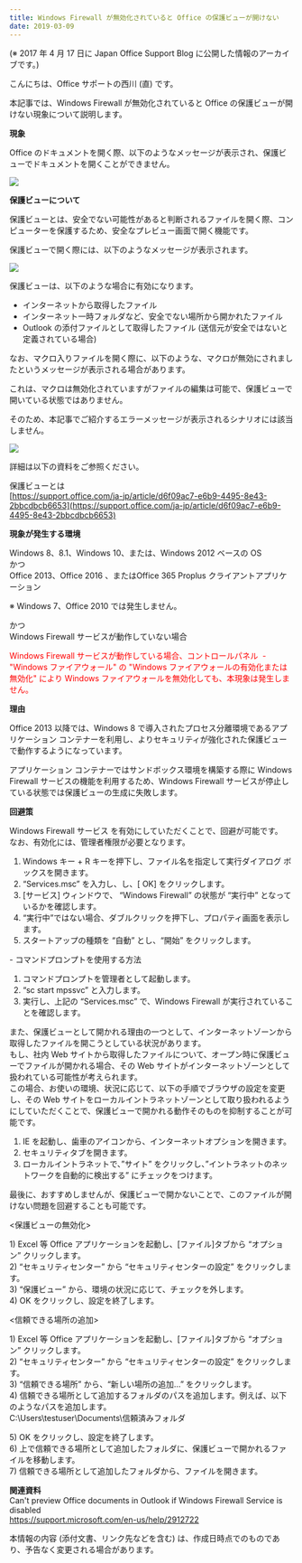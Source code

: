 ```yaml
---
title: Windows Firewall が無効化されていると Office の保護ビューが開けない
date: 2019-03-09
---
```


(※ 2017 年 4 月 17 日に Japan Office Support Blog に公開した情報のアーカイブです。)

こんにちは、Office サポートの西川 (直) です。  

本記事では、Windows Firewall が無効化されていると Office の保護ビューが開けない現象について説明します。  
  

**現象**  

Office のドキュメントを開く際、以下のようなメッセージが表示され、保護ビューでドキュメントを開くことができません。

![](image1.png)  

  

**保護ビューについて**  

保護ビューとは、安全でない可能性があると判断されるファイルを開く際、コンピューターを保護するため、安全なプレビュー画面で開く機能です。  

保護ビューで開く際には、以下のようなメッセージが表示されます。  

![](image2.png)  

  

保護ビューは、以下のような場合に有効になります。  

- インターネットから取得したファイル  
- インターネット一時フォルダなど、安全でない場所から開かれたファイル  
- Outlook の添付ファイルとして取得したファイル (送信元が安全ではないと定義されている場合)  

  

なお、マクロ入りファイルを開く際に、以下のような、マクロが無効にされましたというメッセージが表示される場合があります。  

これは、マクロは無効化されていますがファイルの編集は可能で、保護ビューで開いている状態ではありません。  

そのため、本記事でご紹介するエラーメッセージが表示されるシナリオには該当しません。

![](image3.png)

  

詳細は以下の資料をご参照ください。  

保護ビューとは  
[https://support.office.com/ja-jp/article/d6f09ac7-e6b9-4495-8e43-2bbcdbcb6653](https://support.office.com/ja-jp/article/d6f09ac7-e6b9-4495-8e43-2bbcdbcb6653)

  

**現象が発生する環境**  

Windows 8、8.1、Windows 10、または、Windows 2012 ベースの OS  
かつ  
Office 2013、Office 2016 、またはOffice 365 Proplus クライアントアプリケーション  

※ Windows 7、Office 2010 では発生しません。  

かつ  
Windows Firewall サービスが動作していない場合  

<span style="color:#ff0000">Windows Firewall サービスが動作している場合、コントロールパネル  - "Windows ファイアウォール" の "Windows ファイアウォールの有効化または無効化" により Windows ファイアウォールを無効化しても、本現象は発生しません。</span>

  

**理由**  

Office 2013 以降では、Windows 8 で導入されたプロセス分離環境であるアプリケーション コンテナーを利用し、よりセキュリティが強化された保護ビューで動作するようになっています。  

アプリケーション コンテナーではサンドボックス環境を構築する際に Windows Firewall サービスの機能を利用するため、Windows Firewall サービスが停止している状態では保護ビューの生成に失敗します。

  

**回避策**  

Windows Firewall サービス を有効にしていただくことで、回避が可能です。  
なお、有効化には、管理者権限が必要となります。  

1) Windows キー + R キーを押下し、ファイル名を指定して実行ダイアログ ボックスを開きます。  
2) “Services.msc” を入力し、し、\[ OK\] をクリックします。  
3) \[サービス\] ウィンドウで、 “Windows Firewall” の状態が “実行中” となっているかを確認します。  
4) “実行中”ではない場合、ダブルクリックを押下し、プロパティ画面を表示します。  
5) スタートアップの種類を “自動” とし、“開始” をクリックします。  

  

\- コマンドプロンプトを使用する方法  

1) コマンドプロンプトを管理者として起動します。  
2) “sc start mpssvc” と入力します。  
3) 実行し、上記の “Services.msc” で、Windows Firewall が実行されていることを確認します。  
  

また、保護ビューとして開かれる理由の一つとして、インターネットゾーンから取得したファイルを開こうとしている状況があります。  
もし、社内 Web サイトから取得したファイルについて、オープン時に保護ビューでファイルが開かれる場合、その Web サイトがインターネットゾーンとして扱われている可能性が考えられます。  
この場合、お使いの環境、状況に応じて、以下の手順でブラウザの設定を変更し、その Web サイトをローカルイントラネットゾーンとして取り扱われるようにしていただくことで、保護ビューで開かれる動作そのものを抑制することが可能です。  

1) IE を起動し、歯車のアイコンから、インターネットオプションを開きます。  
2) セキュリティタブを開きます。  
3) ローカルイントラネットで、”サイト” をクリックし、”イントラネットのネットワークを自動的に検出する” にチェックをつけます。

  

最後に、おすすめしませんが、保護ビューで開かないことで、このファイルが開けない問題を回避することも可能です。  

<保護ビューの無効化>  

1) Excel 等 Office アプリケーションを起動し、\[ファイル\]タブから “オプション” クリックします。  
2) “セキュリティセンター” から “セキュリティセンターの設定” をクリックします。  
3) “保護ビュー” から、環境の状況に応じて、チェックを外します。  
4) OK をクリックし、設定を終了します。  
  

<信頼できる場所の追加>  

1) Excel 等 Office アプリケーションを起動し、\[ファイル\]タブから “オプション” クリックします。  
2) “セキュリティセンター” から “セキュリティセンターの設定” をクリックします。  
3) “信頼できる場所” から、“新しい場所の追加…” をクリックします。  
4) 信頼できる場所として追加するフォルダのパスを追加します。例えば、以下のようなパスを追加します。  
C:\\Users\\testuser\\Documents\\信頼済みフォルダ  

5) OK をクリックし、設定を終了します。  
6) 上で信頼できる場所として追加したフォルダに、保護ビューで開かれるファイルを移動します。  
7) 信頼できる場所として追加したフォルダから、ファイルを開きます。  
  

**関連資料**  
Can't preview Office documents in Outlook if Windows Firewall Service is disabled  
https://support.microsoft.com/en-us/help/2912722

  

本情報の内容 (添付文書、リンク先などを含む) は、作成日時点でのものであり、予告なく変更される場合があります。